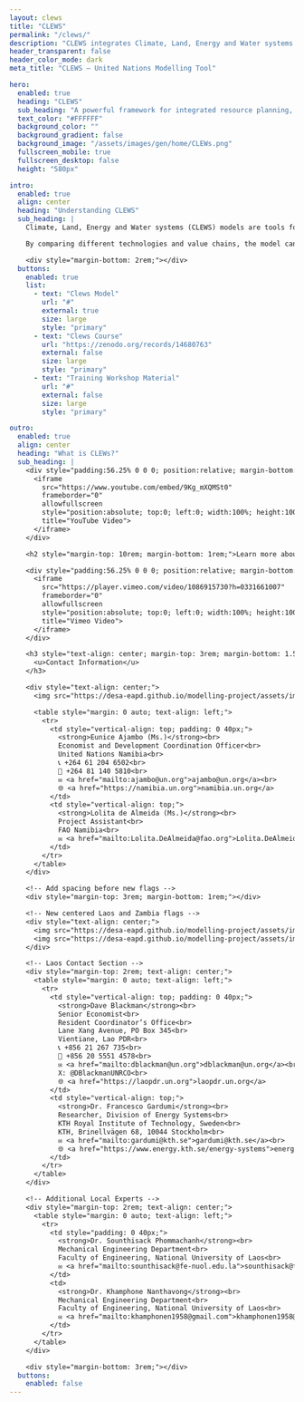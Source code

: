 ```yaml
---
layout: clews
title: "CLEWS"
permalink: "/clews/"
description: "CLEWS integrates Climate, Land, Energy and Water systems to support sustainable development strategies."
header_transparent: false
header_color_mode: dark
meta_title: "CLEWS – United Nations Modelling Tool"

hero:
  enabled: true
  heading: "CLEWS"
  sub_heading: "A powerful framework for integrated resource planning, helping governments align strategies with sustainability goals."
  text_color: "#FFFFFF"
  background_color: ""
  background_gradient: false
  background_image: "/assets/images/gen/home/CLEWs.png"
  fullscreen_mobile: true
  fullscreen_desktop: false
  height: "580px"

intro:
  enabled: true
  align: center
  heading: "Understanding CLEWS"
  sub_heading: |
    Climate, Land, Energy and Water systems (CLEWS) models are tools for simultaneous consideration of food, energy and water security. They are designed to assess how production and use of these resources may contribute to climate change, and how climate change may affect these resource systems.

    By comparing different technologies and value chains, the model can identify pressure points and indicate synergies and trade-offs to reach development goals. CLEWS can analyze policy decisions on issues such as climate action, competition for water and agricultural modernization.

    <div style="margin-bottom: 2rem;"></div>
  buttons:
    enabled: true
    list:
      - text: "Clews Model"
        url: "#"
        external: true
        size: large
        style: "primary"
      - text: "Clews Course"
        url: "https://zenodo.org/records/14680763"
        external: false
        size: large
        style: "primary"
      - text: "Training Workshop Material"
        url: "#"
        external: false
        size: large
        style: "primary"

outro:
  enabled: true
  align: center
  heading: "What is CLEWs?"
  sub_heading: |
    <div style="padding:56.25% 0 0 0; position:relative; margin-bottom: 5rem;">
      <iframe
        src="https://www.youtube.com/embed/9Kg_mXQMSt0"
        frameborder="0"
        allowfullscreen
        style="position:absolute; top:0; left:0; width:100%; height:100%;"
        title="YouTube Video">
      </iframe>
    </div>

    <h2 style="margin-top: 10rem; margin-bottom: 1rem;">Learn more about how the CLEWs model is supporting the work of different sectors</h2>

    <div style="padding:56.25% 0 0 0; position:relative; margin-bottom: 5rem;">
      <iframe
        src="https://player.vimeo.com/video/1086915730?h=0331661007"
        frameborder="0"
        allowfullscreen
        style="position:absolute; top:0; left:0; width:100%; height:100%;"
        title="Vimeo Video">
      </iframe>
    </div>

    <h3 style="text-align: center; margin-top: 3rem; margin-bottom: 1.5rem;">
      <u>Contact Information</u>
    </h3>

    <div style="text-align: center;">
      <img src="https://desa-eapd.github.io/modelling-project/assets/images/gen/blog/namibia_flag.png" alt="Namibia Flag" style="height: 50px; margin-bottom: 1rem;">

      <table style="margin: 0 auto; text-align: left;">
        <tr>
          <td style="vertical-align: top; padding: 0 40px;">
            <strong>Eunice Ajambo (Ms.)</strong><br>
            Economist and Development Coordination Officer<br>
            United Nations Namibia<br>
            📞 +264 61 204 6502<br>
            📱 +264 81 140 5810<br>
            ✉️ <a href="mailto:ajambo@un.org">ajambo@un.org</a><br>
            🌐 <a href="https://namibia.un.org">namibia.un.org</a>
          </td>
          <td style="vertical-align: top;">
            <strong>Lolita de Almeida (Ms.)</strong><br>
            Project Assistant<br>
            FAO Namibia<br>
            ✉️ <a href="mailto:Lolita.DeAlmeida@fao.org">Lolita.DeAlmeida@fao.org</a>
          </td>
        </tr>
      </table>
    </div>

    <!-- Add spacing before new flags -->
    <div style="margin-top: 3rem; margin-bottom: 1rem;"></div>

    <!-- New centered Laos and Zambia flags -->
    <div style="text-align: center;">
      <img src="https://desa-eapd.github.io/modelling-project/assets/images/gen/blog/laos_flag.png" alt="Laos Flag" style="height: 50px; margin-right: 1.5rem;">
      <img src="https://desa-eapd.github.io/modelling-project/assets/images/gen/blog/zambia_flag.png" alt="Zambia Flag" style="height: 50px;">
    </div>

    <!-- Laos Contact Section -->
    <div style="margin-top: 2rem; text-align: center;">
      <table style="margin: 0 auto; text-align: left;">
        <tr>
          <td style="vertical-align: top; padding: 0 40px;">
            <strong>Dave Blackman</strong><br>
            Senior Economist<br>
            Resident Coordinator’s Office<br>
            Lane Xang Avenue, PO Box 345<br>
            Vientiane, Lao PDR<br>
            📞 +856 21 267 735<br>
            📱 +856 20 5551 4578<br>
            ✉️ <a href="mailto:dblackman@un.org">dblackman@un.org</a><br>
            X: @DBlackmanUNRCO<br>
            🌐 <a href="https://laopdr.un.org">laopdr.un.org</a>
          </td>
          <td style="vertical-align: top;">
            <strong>Dr. Francesco Gardumi</strong><br>
            Researcher, Division of Energy Systems<br>
            KTH Royal Institute of Technology, Sweden<br>
            KTH, Brinellvägen 68, 10044 Stockholm<br>
            ✉️ <a href="mailto:gardumi@kth.se">gardumi@kth.se</a><br>
            🌐 <a href="https://www.energy.kth.se/energy-systems">energy.kth.se</a> | <a href="http://www.osemosys.org">osemosys.org</a>
          </td>
        </tr>
      </table>
    </div>

    <!-- Additional Local Experts -->
    <div style="margin-top: 2rem; text-align: center;">
      <table style="margin: 0 auto; text-align: left;">
        <tr>
          <td style="padding: 0 40px;">
            <strong>Dr. Sounthisack Phommachanh</strong><br>
            Mechanical Engineering Department<br>
            Faculty of Engineering, National University of Laos<br>
            ✉️ <a href="mailto:sounthisack@fe-nuol.edu.la">sounthisack@fe-nuol.edu.la</a>
          </td>
          <td>
            <strong>Dr. Khamphone Nanthavong</strong><br>
            Mechanical Engineering Department<br>
            Faculty of Engineering, National University of Laos<br>
            ✉️ <a href="mailto:khamphonen1958@gmail.com">khamphonen1958@gmail.com</a>
          </td>
        </tr>
      </table>
    </div>

    <div style="margin-bottom: 3rem;"></div>
  buttons:
    enabled: false
---
```


